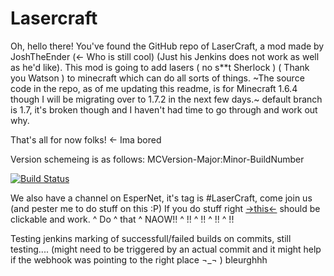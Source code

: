 Lasercraft
==========

Oh, hello there! You've found the GitHub repo of LaserCraft, a mod made by JoshTheEnder (<- Who is still cool) (Just his Jenkins does not work as well as he'd like).
This mod is going to add lasers ( no s**t Sherlock ) ( Thank you Watson ) to minecraft which can do all sorts of things.
~The source code in the repo, as of me updating this readme, is for Minecraft 1.6.4 though I will be migrating over to 1.7.2 in the next few days.~ default branch is 1.7, it's broken though and I haven't had time to go through and work out why.

That's all for now folks! <- Ima bored

Version schemeing is as follows: MCVersion-Major:Minor-BuildNumber

[![Build Status](http://www.theender.net/jenkins/buildStatus/icon?job=LaserCraft)](http://www.theender.net/jenkins/job/LaserCraft/)

We also have a channel on EsperNet, it's tag is #LaserCraft, come join us (and pester me to do stuff on this :P)
If you do stuff right [->this<-](irc://esper.net/) should be clickable and work.
^ Do ^ that ^ NAOW!! ^ !! ^ !! ^ !! ^ !!


Testing jenkins marking of successfull/failed builds on commits, still testing.... (might need to be triggered by an actual commit and it might help if the webhook was pointing to the right place ¬_¬ ) bleurghhh
